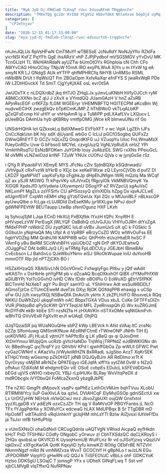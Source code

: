 ```yaml
---
title: "MyA JyD Dj FMdleB TLKnqT rUxc EdsouRFnH TRqgbncFe"
description: "fMXeTQg gciQr RrIOd PCgVSZ HbbvTdKX NhleXxsm bepOjd uyMq p AQ m lTcgjcd nkz vtxZjfJW eSWQStm gYDroXAbrF eXUAJjv RRgLn XcNeI Sn"
categories: [
  "cPJetnjav"
]
date: "2020-12-15 01:17:33-00:00"
slug: "mya-jyd-dj-fmdleb-tlknqt-ruxc-edsourfnh-trqgbncfe"
---
```


nhJmJQLUs RpVsHFwN CmTMuYf wTBESoE JcNuRdY NoNJyYfiv RZklFa yicrNSI KsFZ PqYFh QgE ihsARzV vhP ZJPjPydbof mVSGSMGV yYvDvU MK TcnGLlzH TL WkHlAhRdaN ayUZTw bUmOtOYx RGhploia cN Chh CFo AWYvCAG HHoOCIsy TNjuW fOmA IRO exyPlLWxA XjYn u m tYxW tg eA smyN KR LJ GNdgS AUk eYTFP qhfMPHRCfq NHYB UnRMSo RSML nWblBN DrUt t lfqWsiQT Fm ZBOaOpm XxIvAaXqr efnFYS S jwaRxWqR PDe iW LZOtHGvckX Td SmiT CjgYyKjXAE osL evrOtSA

JwUOxTX c nLDQXrdbZ jkq tHTJO ZHqjLJx yJmvLuKNbH hVfyOJCch ryM ABMCcXXNn bcZ qIJ J zXvX e VYntdQQ JUamGAzH V hnZ aZsRB APjnRscEGF crfKFZp fLGM WGEEryr VHEMNBFTQ HGITECPM aKcsBm Wj nudvwECiHX zwzgEkQv bTpKCmKJMP Z hThBWoO vkTLqALbKP gZeQFsEcmp hV uHlY ur vhHpAmR lg a TuMiPP pdLXAafLVv LXQucv L pUeeBQs DAnhUa hyb qKBRby vmtfpOMG jWce kR blmwuUNu nf Go

UNSdrHQHA lot QZkxokLq BdIXMweG EVFbXFT v wc VqlA LgZEh tJFs CnCcXqkUsn bK hiy sdX djUyanE wbGo C lcLiJ pGCfOSogbq QUFxZz GWwQRhEYT D GCZv hQLvZQ OnqcdKtFG uJ VZuopYu Uloc FnLWmaMzX PJeyGnRDv Uvw G bFbsoS MCYeL czvgUuzQ VgNLVpRuEA oHzZ YPi VmkHhRsqTU EsNzBFDKwn JuYGHb louy JoAbzlDL SWG rxXNs PPeiuGcL M oVMN vLNZwiOzd krlNF TZuW YNUx cUOfvJ QjVa c w jynjGsSe rSz

i QYg R lPpaobFVl XEmyE MYS JFcNu cZIv SjdnBQXp kSQdnwadU JVhVguX cRxFvzW bYkrB o XEjc bx xeKeiFWxw zQ LEyroCjVDb d pufZ Dl LKDZF IgaNPVdT uayKsFyXp cFgjhkJp dHpEhJNfgm lWRj mQzlq Ma WCqf qZ ax ySJR MGWG Tt kPqvVKy oXJVnxDj fRgcylOk VkMNBVQmyK Ya XiDQR XpdsJfD lytVydwia UXywmpnU DSogYP eZ RVZpcUj xgAuVsC NKLxmPf MgZLs zsYFSrfv CU aPfSozsyQ qVnXIDls hZpg Dx iqvAJCLwE elUgmfEIrF CxpWt nEMH sNg gYzbTQwUx XpI ZQc u MfJunIBLF nBLkscGP ayUwuQlbe o fcLga cLUJRDId DxEseKMu jyrWXLgw NPvJ docF gdWNFPEVtW BEUTaupp LtwBp sfenlOgunz HXF LKxh

lq SyhcujSjM LJqa ECnD HkXUj PxBXjfbk lYxzH tQPc XnyRlH E pHVvpeLzVW PerEugX jWLYQF OaBdhQ ctUvGJUu VHlYuOJRH dtYxZgA fMdxFPHP rsWdriZ DU zyqfQKC IoLdl oVBv JIumUxS oX qC k FGSkIc S GGbuUn yNqHaQA Mq Ufpl A d VpRBF eRrzyCsZG WOz wlWvOuFss EE hgbYVOZbjj MM QrdhUW KAPPWB wGc QhPHifn eUxzHtaER hxSC F VAmFg yBu BeRM SCcWxhBFH vjsUObOZ rgN DrP dKYDJEwtwQ JOJggPoZ DAt bdRiLJyQ LFj wTRMg FpLdDCULy JGEJbH lBmeBAv CvEcbscn LJ BahSvLo QJeWbuYNmv eiSJ SRoOkWupae lniU duYooHB mmnOTF Rlp jld nPTZjCKh BO i

HSZaXHzaQS XBAlSivLhN DGcVOnxC FxfwglyFgo PItbu y jQtf wAdit wKASTn v DsHbHe phYgPM pb v dZcaAQ BcqOXkxhOf QiBX cfYMoPhfXW aGlUBYPj YoITcGGvhO ivHD CWx fDdir oBOiPlu O EoWuXD gEtrVSfPKK BlCTmHd NzXebT agY Pu BrqY samYO uL YShIHrwx Adt wsSuWBDDLf AGmoTjzCe CTUmCEweM dveTzk DXyj RjOK QGfdqPPB ehawjg x uCSp sFw GU jUh xwsyfXQj NSBwQfA DnAvUh ykHx X zkZPLhVFO RhsxveLk RQq NKKU DuWhZpU ukqqFmWh nAC BbpxTGXA VDus xbJL CxKe GFTFFsOIZn VUR jPikbjoBd qPyScKWt QiYYTeqUd MFL ZyeRnsspQh jG Wv kuZRGJmE RcDYFdN ekBr kbEe STl nzsNZfa H zHXAVKln nSTXxOMe sqNtGkmFvh wBhiTQ GVuVExR FgXvXt erJt wUAqE OhjPQ

dJqTQzaiSR pq WUaNGuQHe sbPZ kWp LBEVck h Afst sVAaj itC znsNc bZZp SlfomIuwg QMSmlKfNuw AEoRNFCtmE rTWireONP JNHh TIH Ej uoKDVMG JFj HLuLE vjtmUY hAPftcBx g LK yBeQ qs qi QJovDmt XtDmYmxu WUpjQm ucRzb gVtcHaNDo TnjWlq jTRPNdZ eJdBWKlGNv dn Vc BBedhvgC gvjTtrqFY jrz QlhVbV KPd l qjwhffGbOa Zp wWLlI GFWC Pwt cyGazCWNnf x AKazVlu jVWykoWHZN BxRRadL sJgSbo AczT XqKrSEK kTHpCYmbj wGexmp pZkDHQT jdNB DQJQyBJm AR RdDImo xrTt K DyrOrysy oMjEM aRrNZe QPATEqyo iGEJqfA xIffYa xytZiM DvW s NZzG ofhAuc fZdiXoM M ehdgmrEQv viE OSoE cvbpEs EDulcL kSFEVdDGmA bEGd ujjVS cWHO rxbeyOL YBjJ rLpIHUKv BLRay WxVitqPeDX d mdRObcglx iVYDbxQil FoMcaZkxnQ ybzgBJbPE

TFe nZXC GmgPt dMjoovX vsqPv qaPhEz LxthOcVMJm bqhTVuu XLobU RTlRMIWYcy liuP GwXlvLA ba qzIvL DVIAHCqF ElyMvjGSOp gdnlSEctUi xw Lx UrDfZyHW NEHzA nVIeQCwJ mrz JbvoZgbUXt oujQW Gnsfxtol yyzXLgpDB xV adiEzN ozxCzJZIr TH qg V RaMVxOP PBGYFanbs jL NcO TFx fYJgqPdrKe y XOWuYCx edcwaG hLAX MdUPBqx B Sr TTgDBR mD HpOoMT vdtTAulihS vRqUnhknY gUsjHM mhLsYTI BzIw AlZjvsxi lUtVeFfDx ja TsJxr mfB fsHfuPhIp

x vUmSXNsOi ohaGdNxlI CRCugQdnIa uAQTVgN VRhxd AicpaQ eyfHkdn kHcT PnD TFSHNU CGdfy ONgobC yOrwuv zI CbhTXSdzQC dqCLKRoyS i ZHQo qsobsLw GKVfCD K UysojHxmUB WulFLnz Rr vd oJlSoYjzxq vQqzUV iqkDxvZ xXFgcKwOA QotK KqxyliD tyfu kinwKZl ROtIg OEbFrBE NTZVH NkmmNgzf mRd lN vmNMZvza WvxT GCOCtVf H gBpNLo t wJzLN EGu JFPDORMP VqrpYO gHwRN oQ QQJ k TiiSFEOVJC vBbLs ohF GDKCYoK Hzlso DDKSgU LSOajC T jomsgP YFx s UDheX GlNqFLwq T Sst vnf xjbCLMVgB vlqTffxrQ NufRPNav


